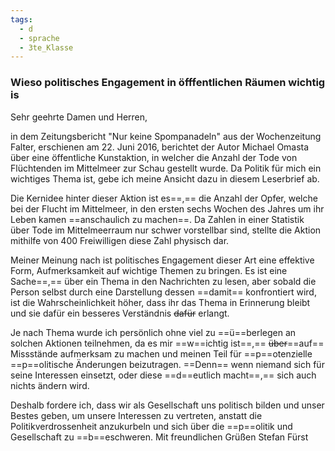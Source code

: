 ```yaml
---
tags:
  - d
  - sprache
  - 3te_Klasse
---
```

### Wieso politisches Engagement in öfffentlichen Räumen wichtig is

Sehr geehrte Damen und Herren,

in dem Zeitungsbericht "Nur keine Spompanadeln" aus der Wochenzeitung Falter, erschienen am 22. Juni 2016, berichtet der Autor Michael Omasta über eine öffentliche Kunstaktion, in welcher die Anzahl der Tode von Flüchtenden im Mittelmeer zur Schau gestellt wurde. Da Politik für mich ein wichtiges Thema ist, gebe ich meine Ansicht dazu in diesem Leserbrief ab.

Die Kernidee hinter dieser Aktion ist es==,== die Anzahl der Opfer, welche bei der Flucht im Mittelmeer, in den ersten sechs Wochen des Jahres um ihr Leben kamen ==anschaulich zu machen==. Da Zahlen in einer Statistik über Tode im Mittelmeerraum nur schwer vorstellbar sind, stellte die Aktion mithilfe von 400 Freiwilligen diese Zahl physisch dar.

Meiner Meinung nach ist politisches Engagement dieser Art eine effektive Form, Aufmerksamkeit auf wichtige Themen zu bringen. Es ist eine Sache==,== über ein Thema in den Nachrichten zu lesen, aber sobald die Person selbst durch eine Darstellung dessen ==damit== konfrontiert wird, ist die Wahrscheinlichkeit höher, dass ihr das Thema in Erinnerung bleibt und sie dafür ein besseres Verständnis ~~dafür~~ erlangt.

Je nach Thema wurde ich persönlich ohne viel zu ==ü==berlegen an solchen Aktionen teilnehmen, da es mir ==w==ichtig ist==,== ~~über~~==auf== Missstände aufmerksam zu machen und meinen Teil für ==p==otenzielle 
==p==olitische Änderungen beizutragen. ==Denn== wenn niemand sich für seine Interessen einsetzt, oder diese ==d==eutlich macht==,== sich auch nichts ändern wird.

Deshalb fordere ich, dass wir als Gesellschaft uns politisch bilden und unser Bestes geben, um unsere Interessen zu vertreten, anstatt die Politikverdrossenheit anzukurbeln und sich über die 
 ==p==olitik und Gesellschaft zu ==b==eschweren.
Mit freundlichen Grüßen
Stefan Fürst